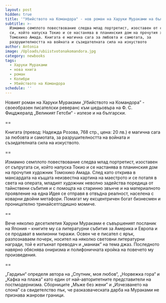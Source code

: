 ```yaml
---
layout: post
hidden: true
title: '"Убийството на Командора" - нов роман на Харуки Мураками на български'
subtitle: >-
  Измамно семплото повествование следва млад портретист, изоставен от съпругата
  си, който напуска Токио и се настанява в планинския дом на прочутия художник
  Томохико Амада. Книгата е магична сага за любовта и самотата, за
  разрушителността на войната и съзидателната сила на изкуството
author: Antonia
image: /Uploads/ubiistvotonakomandora.jpg
category: newbooks
tags:
  - Харуки Мураками
  - нова книга
  - роман
  - Колибри
  - Убийството на Командора
schedule: ''
---
```

Новият роман на Харуки Мураками „Убийството на Командора” - своеобразен писателски реверанс към шедьовъра на Ф. С. Фицджералд „Великият Гетсби“ - излезе и на български.

\==

Книгата (превод: Надежда Розова, 768 стр., цена: 20 лв.) е магична сага за любовта и самотата, за разрушителността на войната и съзидателната сила на изкуството. 

\==

Измамно семплото повествование следва млад портретист, изоставен от съпругата си, който напуска Токио и се настанява в планинския дом на прочутия художник Томохико Амада. След като открива в мансардата на къщата неизвестна картина на маестрото и се потапя в света на операта, младият художник неволно задейства поредица от тайнствени събития и с помощта на старинно звънче и на материалното проявление на една Идея се отправя в отвъдна реалност, населена с коварни двойни метафори. Помагат му ексцентричен богат бизнесмен и проницателно тринайсетгодишно момиче.

\==

Вече няколко десетилетия Харуки Мураками е съвършеният посланик на Япония – книгите му са литературни събития за Америка и Европа и се продават в милионни тиражи. Освен че е писател с ярък, разпознаваем почерк, носител на няколко световни литературни награди, той е изтъкнат преводач и „маниак” на тема джаз. Последното навярно обяснява ониризма и полифоничната кройка на повечето му произведения. 

\==

„Гардиън“ определя автора на „Спутник, моя любов“, „Норвежка гора“ и „Кафка на плажа” като един от най-авторитетните представители на постмодернизма. Сборниците „Мъже без жени” и „Изчезването на слона” са свидетелство пък, че разказваческата дарба на Мураками не признава жанрови граници.
